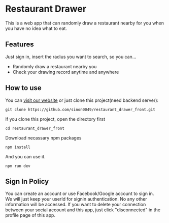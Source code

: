 # Restaurant Drawer

This is a web app that can randomly draw a restaurant nearby for you when you have no idea what to eat.

## Features

Just sign in, insert the radius you want to search, so you can...  
  + Randomly draw a restaurant nearby you
  + Check your drawing record anytime and anywhere
  
## How to use

You can [visit our website](https://todorest-715325.firebaseapp.com/) or just clone this project(need backend server):  
```
git clone https://github.com/sinon0049/restaurant_drawer_front.git
```

If you clone this project, open the directory first
```
cd restaurant_drawer_front
```

Download necassary npm packages
```
npm install
```

And you can use it.
```
npm run dev
```

## Sign In Policy

You can create an account or use Facebook/Google account to sign in.  
We will just keep your userId for signin authentication. No any other information will be accessed.
If you want to delete your connection between your social account and this app, just click "disconnected" in the profile page of this app.
